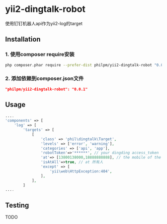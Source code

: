 yii2-dingtalk-robot
=======

使用钉钉机器人api作为yii2-log的target

## Installation

### 1. 使用composer require安装

```sh
php composer.phar require --prefer-dist philpm/yii2-dingtalk-robot "0.0.1"
```

### 2. 添加依赖到composer.json文件

```json
"philpm/yii2-dingtalk-robot": "0.0.1"
```

## Usage

```php
....
'components' => [
    'log' => [
        'targets' => [
            [
                'class' => 'phil\dingtalk\Target',
                'levels' => ['error', 'warning'],
                'categories' => ['api', 'app'],
                'robotToken'=>'******', // your dingding access_token
                'at'=> [13800138000,18888888888], // the mobile of the receiver
                'isAtAll'=>true, // at 所有人
                'except' => [
                    'yii\web\HttpException:404',
                ],
            ],
        ]
....
```
## Testing

TODO

